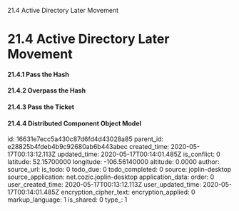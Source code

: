 21.4 Active Directory Later Movement

# 21.4 Active Directory Later Movement
#### 21.4.1 Pass the Hash
#### 21.4.2 Overpass the Hash
#### 21.4.3 Pass the Ticket
#### 21.4.4 Distributed Component Object Model

id: 16631e7ecc5a430c87d6fd4d43028a85
parent_id: e28825b4fdeb4b9c92680ab6b443abec
created_time: 2020-05-17T00:13:12.113Z
updated_time: 2020-05-17T00:14:01.485Z
is_conflict: 0
latitude: 52.15700000
longitude: -106.56140000
altitude: 0.0000
author: 
source_url: 
is_todo: 0
todo_due: 0
todo_completed: 0
source: joplin-desktop
source_application: net.cozic.joplin-desktop
application_data: 
order: 0
user_created_time: 2020-05-17T00:13:12.113Z
user_updated_time: 2020-05-17T00:14:01.485Z
encryption_cipher_text: 
encryption_applied: 0
markup_language: 1
is_shared: 0
type_: 1